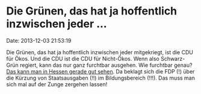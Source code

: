 Die Grünen, das hat ja hoffentlich inzwischen jeder \...
========================================================

Date: 2013-12-03 21:53:19

Die Grünen, das hat ja hoffentlich inzwischen jeder mitgekriegt, ist die
CDU für Ökos. Und die CDU ist die CDU für Nicht-Ökos. Wenn also
Schwarz-Grün regiert, kann das nur ganz furchtbar ausgehen. Wie
furchtbar genau? [Das kann man in Hessen gerade gut
sehen](http://www.faz.net/-gpf-7k0y2). Da beklagt sich die FDP (!) über
die Kürzung von Staatsausgaben (!!) im Bildungsbereich (!!!). Das muss
man sich mal auf der Zunge zergehen lassen!
